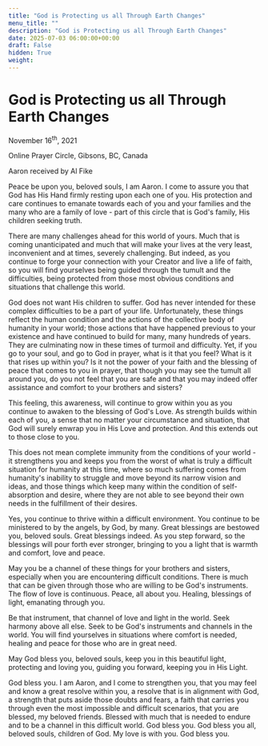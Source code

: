 ```yaml
---
title: "God is Protecting us all Through Earth Changes"
menu_title: ""
description: "God is Protecting us all Through Earth Changes"
date: 2025-07-03 06:00:00+00:00
draft: False
hidden: True
weight:
---
```

# God is Protecting us all Through Earth Changes

November 16<sup>th</sup>, 2021

Online Prayer Circle, Gibsons, BC, Canada

Aaron received by Al Fike

Peace be upon you, beloved souls, I am Aaron. I come to assure you that God has His Hand firmly resting upon each one of you. His protection and care continues to emanate towards each of you and your families and the many who are a family of love - part of this circle that is God's family, His children seeking truth.

There are many challenges ahead for this world of yours. Much that is coming unanticipated and much that will make your lives at the very least, inconvenient and at times, severely challenging. But indeed, as you continue to forge your connection with your Creator and live a life of faith, so you will find yourselves being guided through the tumult and the difficulties, being protected from those most obvious conditions and situations that challenge this world.

God does not want His children to suffer. God has never intended for these complex difficulties to be a part of your life. Unfortunately, these things reflect the human condition and the actions of the collective body of humanity in your world; those actions that have happened previous to your existence and have continued to build for many, many hundreds of years. They are culminating now in these times of turmoil and difficulty. Yet, if you go to your soul, and go to God in prayer, what is it that you feel? What is it that rises up within you? Is it not the power of your faith and the blessing of peace that comes to you in prayer, that though you may see the tumult all around you, do you not feel that you are safe and that you may indeed offer assistance and comfort to your brothers and sisters?

This feeling, this awareness, will continue to grow within you as you continue to awaken to the blessing of God's Love.  As strength builds within each of you, a sense that no matter your circumstance and situation, that God will surely enwrap you in His Love and protection. And this extends out to those close to you.

This does not mean complete immunity from the conditions of your world - it strengthens you and keeps you from the worst of what is truly a difficult situation for humanity at this time, where so much suffering comes from humanity's inability to struggle and move beyond its narrow vision and ideas, and those things which keep many within the condition of self-absorption and desire, where they are not able to see beyond their own needs in the fulfillment of their desires.

Yes, you continue to thrive within a difficult environment. You continue to be ministered to by the angels, by God, by many. Great blessings are bestowed you, beloved souls. Great blessings indeed. As you step forward, so the blessings will pour forth ever stronger, bringing to you a light that is warmth and comfort, love and peace.

May you be a channel of these things for your brothers and sisters, especially when you are encountering difficult conditions. There is much that can be given through those who are willing to be God's instruments. The flow of love is continuous. Peace, all about you. Healing, blessings of light, emanating through you.

Be that instrument, that channel of love and light in the world. Seek harmony above all else. Seek to be God's instruments and channels in the world. You will find yourselves in situations where comfort is needed, healing and peace for those who are in great need.

May God bless you, beloved souls, keep you in this beautiful light, protecting and loving you, guiding you forward, keeping you in His Light.

God bless you. I am Aaron, and I come to strengthen you, that you may feel and know a great resolve within you, a resolve that is in alignment with God, a strength that puts aside those doubts and fears, a faith that carries you through even the most impossible and difficult scenarios, that you are blessed, my beloved friends. Blessed with much that is needed to endure and to be a channel in this difficult world. God bless you. God bless you all, beloved souls, children of God. My love is with you. God bless you.
